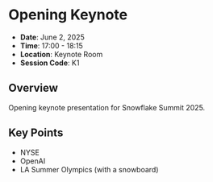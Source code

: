 # Opening Keynote

- **Date**: June 2, 2025
- **Time**: 17:00 - 18:15
- **Location**: Keynote Room
- **Session Code**: K1

## Overview

Opening keynote presentation for Snowflake Summit 2025.

## Key Points

- NYSE
- OpenAI
- LA Summer Olympics (with a snowboard)

